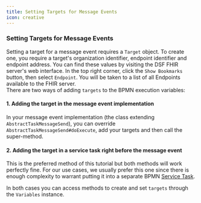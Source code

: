 ```yaml
---
title: Setting Targets for Message Events
icon: creative
---
```


### Setting Targets for Message Events

Setting a target for a message event requires a `Target` object. To create one, you require a target's organization identifier, endpoint identifier and endpoint address.
You can find these values by visiting the DSF FHIR server's web interface. In the top right corner, click
the `Show Bookmarks` button, then select `Endpoint`. You will be taken to a list of all Endpoints available to the FHIR server.  
There are two ways of adding `targets` to the BPMN execution variables:
#### 1. Adding the target in the message event implementation
In your message event implementation (the class extending `AbstractTaskMessageSend`), you can override `AbstractTaskMessageSend#doExecute`,
add your targets and then call the super-method.
#### 2. Adding the target in a service  task right before the message event
This is the preferred method of this tutorial but both methods will work perfectly fine. For our use cases, we usually prefer this one
since there is enough complexity to warrant putting it into a separate BPMN [Service Task](../concepts/bpmn/service-tasks.md).

In both cases you can access methods to create and set `targets` through the `Variables` instance.
